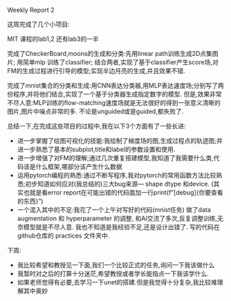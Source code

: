 Weekly Report 2

这周完成了几个小项目:

MIT 课程的lab1,2 还有lab3的一半

完成了CheckerBoard,moons的生成和分类:先用linear path训练生成2D点集图片; 用简单mlp 训练了classifier; 结合两者,实现了基于classifier产生score场,对FM的生成过程进行引导的模型;实现半边月亮的生成,并且效果不错.

完成了mnist集合的分类和生成:用CNN表达分类器,用MLP表达速度场;分别写了两份程序,并将他们结合,实现了一个基于分类器生成指定数字的模型. 但是,效果非常不尽人意:MLP训练的flow-matching速度场就是无法很好的得到一张意义清晰的图片,图片中噪点非常的多. 不论是unguided或是guided,都失败了.

总结一下,在完成这些项目的过程中,我在以下3个方面有了一些长进:

-   进一步掌握了绘图可视化的技能:我绘制了梯度场的图,生成过程点的轨迹图;并进一步熟悉了基本的subplot,title和label的参数设置和使用.
-   进一步增强了对FM的理解;通过几次重复搭建模型,我知道了我需要什么类,代码该是什么框架,哪部分该产生什么数据
-   运用pytorch编程的熟悉:通过不断写程序,我对pytorch的常用函数方法比较熟悉;初步知道如何应对(我总结的)三大bug来源— shape dtype 和device. (其实也就是看error report在可能出错的代码面加一行print(f”[debug]{你要查看的东西}”)
-   一个混入其中的不足:我花了一个上午对写好的代码(mnist任务) 做了data augmentation 和 hyperparameter 的调整, 和AI交流了多次,反复调整训练,无奈模型就是不尽人意. 我也不知道是我经验不足,还是设计出错了. 写的代码在github仓库的 practices 文件夹中.

下周:

-   我比较希望和教授见一下面,我们一个比较正式的任务,询问一下我该做什么
-   我暂时对之后的打算十分迷茫,希望教授或者学长能指点一下我该学什么.
-   如果老师觉得有必要,去学习一下unet的搭建.但是我觉得十分复杂,我比较难理解其中奥妙